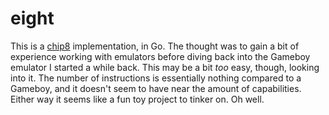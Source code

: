 # eight

This is a [chip8](https://en.wikipedia.org/wiki/CHIP-8) implementation, in Go.
The thought was to gain a bit of experience working with emulators before diving
back into the Gameboy emulator I started a while back. This may be a bit _too_
easy, though, looking into it. The number of instructions is essentially nothing
compared to a Gameboy, and it doesn't seem to have near the amount of
capabilities. Either way it seems like a fun toy project to tinker on. Oh well.
